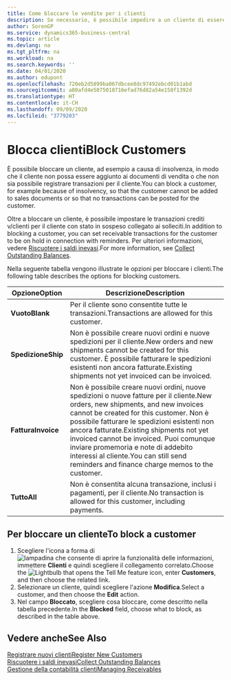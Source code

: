 ```yaml
---
title: Come bloccare le vendite per i clienti
description: Se necessario, è possibile impedire a un cliente di essere incluso nei documenti di vendita e in altre transazioni di vendita.
author: SorenGP
ms.service: dynamics365-business-central
ms.topic: article
ms.devlang: na
ms.tgt_pltfrm: na
ms.workload: na
ms.search.keywords: ''
ms.date: 04/01/2020
ms.author: edupont
ms.openlocfilehash: 720eb2d5899ba067dbcee8dc97492ebcd01b1abd
ms.sourcegitcommit: a80afd4e5075018716efad76d82a54e158f1392d
ms.translationtype: HT
ms.contentlocale: it-CH
ms.lasthandoff: 09/09/2020
ms.locfileid: "3779203"
---
```

# <a name="block-customers"></a><span data-ttu-id="6bb8a-103">Blocca clienti</span><span class="sxs-lookup"><span data-stu-id="6bb8a-103">Block Customers</span></span>
<span data-ttu-id="6bb8a-104">È possibile bloccare un cliente, ad esempio a causa di insolvenza, in modo che il cliente non possa essere aggiunto ai documenti di vendita o che non sia possibile registrare transazioni per il cliente.</span><span class="sxs-lookup"><span data-stu-id="6bb8a-104">You can block a customer, for example because of insolvency, so that the customer cannot be added to sales documents or so that no transactions can be posted for the customer.</span></span>

<span data-ttu-id="6bb8a-105">Oltre a bloccare un cliente, è possibile impostare le transazioni crediti v/clienti per il cliente con stato in sospeso collegato ai solleciti.</span><span class="sxs-lookup"><span data-stu-id="6bb8a-105">In addition to blocking a customer, you can set receivable transactions for the customer to be on hold in connection with reminders.</span></span> <span data-ttu-id="6bb8a-106">Per ulteriori informazioni, vedere [Riscuotere i saldi inevasi](receivables-collect-outstanding-balances.md).</span><span class="sxs-lookup"><span data-stu-id="6bb8a-106">For more information, see [Collect Outstanding Balances](receivables-collect-outstanding-balances.md).</span></span>   

<span data-ttu-id="6bb8a-107">Nella seguente tabella vengono illustrate le opzioni per bloccare i clienti.</span><span class="sxs-lookup"><span data-stu-id="6bb8a-107">The following table describes the options for blocking customers.</span></span>  

|<span data-ttu-id="6bb8a-108">Opzione</span><span class="sxs-lookup"><span data-stu-id="6bb8a-108">Option</span></span>|<span data-ttu-id="6bb8a-109">Descrizione</span><span class="sxs-lookup"><span data-stu-id="6bb8a-109">Description</span></span>|  
|--------------------|------------|  
|<span data-ttu-id="6bb8a-110">**Vuoto**</span><span class="sxs-lookup"><span data-stu-id="6bb8a-110">**Blank**</span></span>|<span data-ttu-id="6bb8a-111">Per il cliente sono consentite tutte le transazioni.</span><span class="sxs-lookup"><span data-stu-id="6bb8a-111">Transactions are allowed for this customer.</span></span>|
|<span data-ttu-id="6bb8a-112">**Spedizione**</span><span class="sxs-lookup"><span data-stu-id="6bb8a-112">**Ship**</span></span>|<span data-ttu-id="6bb8a-113">Non è possibile creare nuovi ordini e nuove spedizioni per il cliente.</span><span class="sxs-lookup"><span data-stu-id="6bb8a-113">New orders and new shipments cannot be created for this customer.</span></span> <span data-ttu-id="6bb8a-114">È possibile fatturare le spedizioni esistenti non ancora fatturate.</span><span class="sxs-lookup"><span data-stu-id="6bb8a-114">Existing shipments not yet invoiced can be invoiced.</span></span>|  
|<span data-ttu-id="6bb8a-115">**Fattura**</span><span class="sxs-lookup"><span data-stu-id="6bb8a-115">**Invoice**</span></span>|<span data-ttu-id="6bb8a-116">Non è possibile creare nuovi ordini, nuove spedizioni o nuove fatture per il cliente.</span><span class="sxs-lookup"><span data-stu-id="6bb8a-116">New orders, new shipments, and new invoices cannot be created for this customer.</span></span> <span data-ttu-id="6bb8a-117">Non è possibile fatturare le spedizioni esistenti non ancora fatturate.</span><span class="sxs-lookup"><span data-stu-id="6bb8a-117">Existing shipments not yet invoiced cannot be invoiced.</span></span> <span data-ttu-id="6bb8a-118">Puoi comunque inviare promemoria e note di addebito interessi al cliente.</span><span class="sxs-lookup"><span data-stu-id="6bb8a-118">You can still send reminders and finance charge memos to the customer.</span></span>|  
|<span data-ttu-id="6bb8a-119">**Tutto**</span><span class="sxs-lookup"><span data-stu-id="6bb8a-119">**All**</span></span>|<span data-ttu-id="6bb8a-120">Non è consentita alcuna transazione, inclusi i pagamenti, per il cliente.</span><span class="sxs-lookup"><span data-stu-id="6bb8a-120">No transaction is allowed for this customer, including payments.</span></span>|  

## <a name="to-block-a-customer"></a><span data-ttu-id="6bb8a-121">Per bloccare un cliente</span><span class="sxs-lookup"><span data-stu-id="6bb8a-121">To block a customer</span></span>  
1. <span data-ttu-id="6bb8a-122">Scegliere l'icona a forma di ![lampadina che consente di aprire la funzionalità delle informazioni](media/ui-search/search_small.png "Informazioni sull'operazione che si desidera eseguire"), immettere **Clienti** e quindi scegliere il collegamento correlato.</span><span class="sxs-lookup"><span data-stu-id="6bb8a-122">Choose the ![Lightbulb that opens the Tell Me feature](media/ui-search/search_small.png "Tell me what you want to do") icon, enter **Customers**, and then choose the related link.</span></span>
2. <span data-ttu-id="6bb8a-123">Selezionare un cliente, quindi scegliere l'azione **Modifica**.</span><span class="sxs-lookup"><span data-stu-id="6bb8a-123">Select a customer, and then choose the **Edit** action.</span></span>
3. <span data-ttu-id="6bb8a-124">Nel campo **Bloccato**, scegliere cosa bloccare, come descritto nella tabella precedente.</span><span class="sxs-lookup"><span data-stu-id="6bb8a-124">In the **Blocked** field, choose what to block, as described in the table above.</span></span>

## <a name="see-also"></a><span data-ttu-id="6bb8a-125">Vedere anche</span><span class="sxs-lookup"><span data-stu-id="6bb8a-125">See Also</span></span>  
[<span data-ttu-id="6bb8a-126">Registrare nuovi clienti</span><span class="sxs-lookup"><span data-stu-id="6bb8a-126">Register New Customers</span></span>](sales-how-register-new-customers.md)  
[<span data-ttu-id="6bb8a-127">Riscuotere i saldi inevasi</span><span class="sxs-lookup"><span data-stu-id="6bb8a-127">Collect Outstanding Balances</span></span>](receivables-collect-outstanding-balances.md)  
[<span data-ttu-id="6bb8a-128">Gestione della contabilità clienti</span><span class="sxs-lookup"><span data-stu-id="6bb8a-128">Managing Receivables</span></span>](receivables-manage-receivables.md)  
